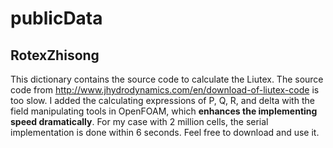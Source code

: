 # publicData

## RotexZhisong

This dictionary contains the source code to calculate the Liutex.
The source code from http://www.jhydrodynamics.com/en/download-of-liutex-code is too slow.
I added the calculating expressions of P, Q, R, and delta with the field manipulating tools in OpenFOAM, which **enhances the implementing speed dramatically**.
For my case with 2 million cells, the serial implementation is done within 6 seconds.
Feel free to download and use it.
